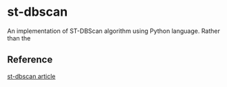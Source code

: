 # st-dbscan
An implementation of ST-DBScan algorithm using Python language. Rather than the 
  
## Reference

[st-dbscan article](https://www.sciencedirect.com/science/article/pii/S0169023X06000218?via%3Dihub)
